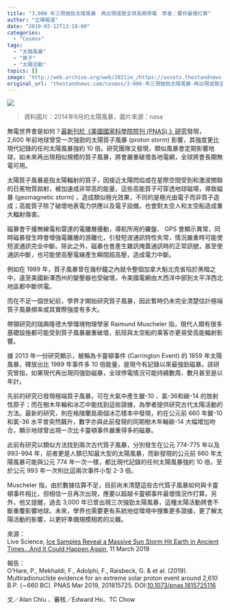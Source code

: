 ```yaml
---
title: "3,000 年三現強勁太陽風暴　再出現或致全球長期停電　學者：要作最壞打算"
author: "立場報道"
date: "2019-03-12T13:18:00"
categories:
  - "Cosmos"
tags:
  - "太陽風暴"
  - "質子"
  - "太陽活動"
topics: []
image: "http://web.archive.org/web/2021im_/https://assets.thestandnews.com/media/photos/ProtonStormcombo_atRBT.png"
original_url: "thestandnews.com/cosmos/3-000-年三現強勁太陽風暴-再出現或致全球長期停電-學者-要作最壞打算"
---
```

![](http://web.archive.org/web/2021im_/https://assets.thestandnews.com/media/photos/ProtonStormcombo_atRBT.png)
> 資料圖片：2014年9月的太陽風暴，圖片來源：nasa

無電世界會是如何？[最新刊於《美國國家科學院院刊 (PNAS) 》研究](http://web.archive.org/web/20211229132335/https://www.pnas.org/content/early/2019/03/05/1815725116)發現， 2,600 年前地球曾受一次強勁的太陽質子風暴 (proton storm) 影響，其強度更比現代記錄的任何太陽風暴強約 10 倍。研究團隊又發現，類似風暴會定期影響地球，如未來再出現相似規模的質子風暴，將會嚴重破壞各地電網，全球將會長期無電可用。

太陽質子風暴是指太陽輻射的質子，因接近太陽閃焰或在星際空間受到和激波關聯的日冕物質拋射，被加速成非常高的能量，這些高能質子可穿透地球磁場，導致磁暴 (geomagnetic storm) ，造成類似極光效果，不同的是極光由電子而非質子造成；高能質子除了破壞地表電力供應以及電子設備，也會對太空人和太空船造成重大輻射傷害。

磁暴會干擾無線電和雷達的電離層擾動，導航所用的羅盤、 GPS 會顯示異常，同時磁暴發生時會增強電離層的游離化，引發短波通訊特性失常，情況嚴重時可能使短波通訊完全中斷。除此之外，磁暴也會產生雜訊掩蓋通訊時的正常訊號，甚至使通訊中斷，也可能使高壓電線產生瞬間超高壓，造成電力中斷。

例如在 1989 年，質子風暴曾在幾秒鐘之內就令整個加拿大魁北克省陷於黑暗之中，遠至美國新澤西州的變壓器也受破壞，令美國電網由大西洋中部到太平洋西北地區都中斷供電。

而在不足一個世紀前，學界才開始研究質子風暴，因此暫時仍未完全清楚估計極端質子風暴頻率或其實際強度有多大。

帶領研究的瑞典隆德大學環境物理學家 Raimund Muscheler 指，現代人類有很多基礎設施都可能受到質子風暴嚴重破壞，航班與太空船的乘客亦更易受高能輻射影響。

據 2013 年一份研究顯示，被稱為卡靈頓事件 (Carrington Event) 的 1859 年太陽風暴，釋放出比 1989 年事件多 10 倍能量，是現今有記錄以來最強勁磁暴。該研究曾指，如果現代再出現同強勁磁暴，全球停電情況可能持續數周、數月甚至是以年計。

先前的研究已發現極端質子風暴，可在大氣中產生鈹-10 、氯-36和碳-14 的放射性原子；而在樹木年輪和冰芯中能找到這些證據，為學者提供研究古代太陽活動的方法。最新的研究，則在格陵蘭島兩個冰芯樣本中發現，約在公元前 660 年鈹-10 和氯-36 水平曾突然飆升，數字亦與此前發現的同期樹木年輪碳-14 大幅增加吻合，顯示地球曾出現一次比卡靈頓事件嚴重得多的磁暴。

此前有研究以類似方法找到兩次古代質子風暴，分別發生在公元 774-775 年以及 993-994 年，前者更是人類已知最大型的太陽風暴，而新發現的公元前 660 年太陽風暴可能與公元 774 年一次一樣，都比現代記錄的任何太陽風暴強約 10 倍，至於公元 993 年一次則比這兩次事件小型 2-3 倍。

Muscheler 指，由於數據估算不足，目前尚未清楚這些古代質子風暴如何與卡靈頓事件相比，但相信一旦再次出現，應要以超越卡靈頓事件最壞情況作打算。另外，他又提醒，過去 3,000 年已曾出現三次強勁太陽風暴，這種太陽活動將會不斷重覆影響地球。未來，學界也需要更有系統地從環境中搜集更多證據，更了解太陽活動的影響，以更好準備規模相若的災難。

來源：  
Live Science, [Ice Samples Reveal a Massive Sun Storm Hit Earth in Ancient Times...And It Could Happen Again](http://web.archive.org/web/20211229132335/https://www.livescience.com/64964-huge-ancient-solar-storm-hit-earth.html), 11 March 2019

報告：  
O’Hare, P., Mekhaldi, F., Adolphi, F., Raisbeck, G. & et al. (2019). Multiradionuclide evidence for an extreme solar proton event around 2,610 B.P. (∼660 BC). PNAS Mar 2019, 201815725. DOI:[10.1073/pnas.1815725116](http://web.archive.org/web/20211229132335/https://www.pnas.org/content/early/2019/03/05/1815725116)

文／Alan Chiu 、審核／Edward Ho、TC Chow